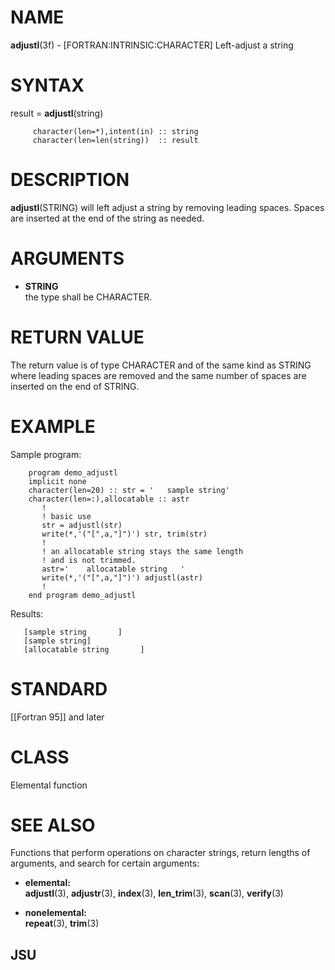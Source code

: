 # NAME

**adjustl**(3f) - \[FORTRAN:INTRINSIC:CHARACTER\] Left-adjust a string

# SYNTAX

result = **adjustl**(string)

``` 
     character(len=*),intent(in) :: string
     character(len=len(string))  :: result
```

# DESCRIPTION

**adjustl**(STRING) will left adjust a string by removing leading
spaces. Spaces are inserted at the end of the string as needed.

# ARGUMENTS

  - **STRING**  
    the type shall be CHARACTER.

# RETURN VALUE

The return value is of type CHARACTER and of the same kind as STRING
where leading spaces are removed and the same number of spaces are
inserted on the end of STRING.

# EXAMPLE

Sample program:

``` 
    program demo_adjustl
    implicit none
    character(len=20) :: str = '   sample string'
    character(len=:),allocatable :: astr
       !
       ! basic use
       str = adjustl(str)
       write(*,'("[",a,"]")') str, trim(str)
       !
       ! an allocatable string stays the same length
       ! and is not trimmed.
       astr='    allocatable string   '
       write(*,'("[",a,"]")') adjustl(astr)
       !
    end program demo_adjustl
```

Results:

``` 
   [sample string       ]
   [sample string]
   [allocatable string       ]
```

# STANDARD

\[\[Fortran 95\]\] and later

# CLASS

Elemental function

# SEE ALSO

Functions that perform operations on character strings, return lengths
of arguments, and search for certain arguments:

  - **elemental:**  
    **adjustl**(3), **adjustr**(3), **index**(3), **len\_trim**(3),
    **scan**(3), **verify**(3)

  - **nonelemental:**  
    **repeat**(3), **trim**(3)

## JSU
